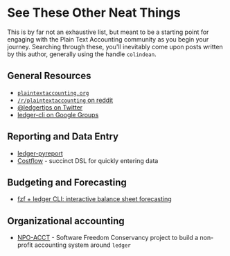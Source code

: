 # See These Other Neat Things

This is by far not an exhaustive list, but meant to be a starting point for
engaging with the Plain Text Accounting community as you begin your journey.
Searching through these, you'll inevitably come upon posts written by this
author, generally using the handle `colindean`.

## General Resources

* [`plaintextaccounting.org`](https://plaintextaccounting.org/)
* [`/r/plaintextaccounting` on reddit](https://reddit.com/r/plaintextaccounting)
* [@ledgertips on Twitter](https://twitter.com/LedgerTips)
* [ledger-cli on Google Groups](https://groups.google.com/forum/#!forum/ledger-cli)

## Reporting and Data Entry

* [ledger-pyreport](https://yingtongli.me/git/ledger-pyreport/about/)
* [Costflow](https://www.costflow.io/) - succinct DSL for quickly entering data

## Budgeting and Forecasting

* [fzf + ledger CLI: interactive balance sheet forecasting](https://asciinema.org/a/343330)

## Organizational accounting

* [NPO-ACCT](https://npoacct.sfconservancy.org/) - Software Freedom Conservancy
    project to build a non-profit accounting system around `ledger`

